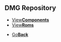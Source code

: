 
## DMG Repository
<twobutton>
<ul>
            <li><a href="./components/">View<strong>Components</strong></a></li>
            <li><a href="./roms/">View<strong>Roms</strong></a></li>
          </ul>
</twobutton>
<onebutton>
<ul>
            <li><a href="../">Go<strong>Back</strong></a></li>
          </ul>
</onebutton>

